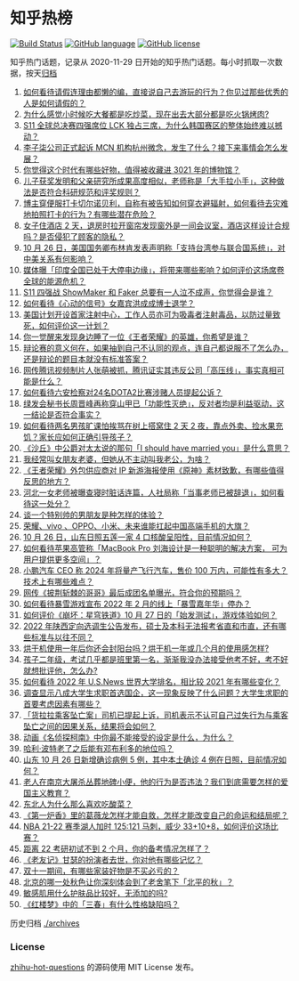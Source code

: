 # 知乎热榜
[![Build Status](https://github.com/ToWeLong/zhihu-hot-questions/workflows/CI/badge.svg)](https://github.com/ToWeLong/zhihu-hot-questions/actions)
[![GitHub language](https://img.shields.io/badge/language-golang-orange.svg)](https://golang.org/)
[![GitHub license](https://img.shields.io/github/license/ToWeLong/zhihu-hot-questions)](https://github.com/ToWeLong/zhihu-hot-questions/blob/main/LICENSE)

知乎热门话题，记录从 2020-11-29 日开始的知乎热门话题。每小时抓取一次数据，按天[归档](./archives)

<!-- BEGIN -->

1. [如何看待请假连理由都懒的编，直接说自己去游玩的行为？你见过那些优秀的人是如何请假的？](https://www.zhihu.com/question/494353032)
1. [为什么感觉小时候吃大餐都是吃炒菜，现在出去大部分都是吃火锅烤肉?](https://www.zhihu.com/question/494546543)
1. [S11 全球总决赛四强席位 LCK 独占三席，为什么韩国赛区的整体始终难以撼动？](https://www.zhihu.com/question/494515501)
1. [李子柒公司正式起诉 MCN 机构杭州微念，发生了什么？接下来事情会怎么发展？](https://www.zhihu.com/question/494642530)
1. [你觉得这个时代有哪些好物，值得被收藏进 3021 年的博物馆？](https://www.zhihu.com/question/494657042)
1. [儿子获奖发明和父亲研究所成果高度相似，老师称是「大手拉小手」，这种做法是否符合科研规范和评奖规则？](https://www.zhihu.com/question/494723053)
1. [博主穿便服打卡切尔诺贝利，自称有被告知如何穿衣避辐射，如何看待去灾难地拍照打卡的行为？有哪些潜在危险？](https://www.zhihu.com/question/494470373)
1. [女子住酒店 2 天，退房时拉开窗帘发现窗外是一间会议室，酒店这样设计合规吗？是否侵犯了顾客的隐私？](https://www.zhihu.com/question/494288829)
1. [10 月 26 日，美国国务卿布林肯发表声明称「支持台湾参与联合国系统」，对中美关系有何影响？](https://www.zhihu.com/question/494781242)
1. [媒体曝「印度全国已处于大停电边缘」，将带来哪些影响？如何评价这场席卷全球的能源危机？](https://www.zhihu.com/question/494381536)
1. [S11 四强战 ShowMaker 和 Faker 总要有一人泣不成声，你觉得会是谁？](https://www.zhihu.com/question/494317555)
1. [如何看待《心动的信号》女嘉宾洪成成博士退学？](https://www.zhihu.com/question/494175185)
1. [美国计划开设首家注射中心，工作人员亦可为吸毒者注射毒品，以防过量致死，如何评价这一计划？](https://www.zhihu.com/question/494799908)
1. [你一觉醒来发现身边睡了一位《王者荣耀》的英雄，你希望是谁？](https://www.zhihu.com/question/493734548)
1. [辩论赛的意义何在，如果抽到自己不认同的观点，连自己都说服不了怎么办，还是辩论的题目本就没有标准答案？](https://www.zhihu.com/question/491271682)
1. [网传腾讯视频制片人张萌被抓，腾讯证实其违反公司「高压线」，事实真相可能是什么？](https://www.zhihu.com/question/494586461)
1. [如何看待六安检察对24名DOTA2比赛涉赌人员提起公诉？](https://www.zhihu.com/question/494727913)
1. [绿发会秘书长周晋峰再称穿山甲已「功能性灭绝」，反对者均是利益驱动，这一结论是否符合事实？](https://www.zhihu.com/question/494575022)
1. [如何看待两名男孩旷课怕挨骂在树上搭窝住 2 天 2 夜，靠点外卖、捡水果充饥？家长应如何正确引导孩子？](https://www.zhihu.com/question/494655336)
1. [《沙丘》中公爵对太太说的那句「I should have married you」是什么意思？](https://www.zhihu.com/question/493543765)
1. [我经常叫女朋友老婆，但她从不主动叫我老公，为啥？](https://www.zhihu.com/question/428538145)
1. [《王者荣耀》外包供应商对 IP 新游海报使用《原神》素材致歉，有哪些值得反思的地方？](https://www.zhihu.com/question/494700456)
1. [河北一女老师被曝查寝时脏话连篇，人社局称「当事老师已被辞退」，如何看待这一处分？](https://www.zhihu.com/question/494412043)
1. [谈一个特别帅的男朋友是种怎样的体验？](https://www.zhihu.com/question/365876594)
1. [荣耀、vivo 、OPPO、小米、未来谁能扛起中国高端手机的大旗？](https://www.zhihu.com/question/494475276)
1. [10 月 26 日，山东日照五莲一家 4 口核酸呈阳性，目前情况如何？](https://www.zhihu.com/question/494648407)
1. [如何看待苹果高管称「MacBook Pro 刘海设计是一种聪明的解决方案， 可为用户提供更多空间」？](https://www.zhihu.com/question/494383848)
1. [小鹏汽车 CEO 称 2024 年将量产飞行汽车，售价 100 万内，可能性有多大？技术上有哪些难点？](https://www.zhihu.com/question/494550222)
1. [网传《披荆斩棘的哥哥》最后成团名单曝光，符合你的预期吗？](https://www.zhihu.com/question/494504031)
1. [如何看待暴雪游戏宣布 2022 年 2 月的线上「暴雪嘉年华」停办？](https://www.zhihu.com/question/494771495)
1. [如何评价《崩坏：星穹铁道》10 月 27 日的「始发测试」，游戏体验如何？](https://www.zhihu.com/question/494796399)
1. [2022 年陕西定向选调生公告发布，硕士及本科无法报考省直和市直，还有哪些标准与以往不同？](https://www.zhihu.com/question/494669794)
1. [烘干机使用一年后你还会封阳台吗？烘干机一年或几个月的使用感怎样?](https://www.zhihu.com/question/426305815)
1. [孩子二年级，考试几乎都是班里第一名，渐渐我没办法接受他考不好，考不好就想批评他，怎么办?](https://www.zhihu.com/question/486829519)
1. [如何看待 2022 年 U.S.News 世界大学排名，相比较 2021 年有哪些变化？](https://www.zhihu.com/question/494576983)
1. [调查显示八成大学生求职首选国企，这一现象反映了什么问题？大学生求职的首要考虑因素有哪些？](https://www.zhihu.com/question/494358705)
1. [「货拉拉乘客坠亡案」司机已提起上诉，司机表示不认可自己过失行为与乘客坠亡之间的因果关系，结果将会如何？](https://www.zhihu.com/question/494838642)
1. [动画《名侦探柯南》中你最不能接受的设定是什么，为什么？](https://www.zhihu.com/question/491445011)
1. [哈利·波特老了之后能有邓布利多的地位吗？](https://www.zhihu.com/question/338687999)
1. [山东 10 月 26 日新增确诊病例 5 例，其中本土确诊 4 例在日照，目前情况如何？](https://www.zhihu.com/question/494761871)
1. [老人在南京大屠杀丛葬地碑小便，他的行为是否违法？我们到底需要怎样的爱国主义教育？](https://www.zhihu.com/question/494689453)
1. [东北人为什么那么喜欢吃酸菜？](https://www.zhihu.com/question/494680968)
1. [《第一炉香》里的葛薇龙怎样才能自救，怎样才能改变自己的命运和结局呢？](https://www.zhihu.com/question/488280413)
1. [NBA 21-22 赛季湖人加时 125:121 马刺，威少 33+10+8，如何评价这场比赛？](https://www.zhihu.com/question/494756722)
1. [距离 22 考研初试不到 2 个月，你的备考情况怎样了？](https://www.zhihu.com/question/494579107)
1. [《老友记》甘瑟的扮演者去世，你对他有哪些记忆？](https://www.zhihu.com/question/494371917)
1. [双十一期间，有哪些家装好物是不买必亏的？](https://www.zhihu.com/question/494716607)
1. [北京的哪一处秋色让你深刻体会到了老舍笔下「北平的秋」？](https://www.zhihu.com/question/493756194)
1. [敏感肌用什么护肤品比较好，无添加的吗?](https://www.zhihu.com/question/493664680)
1. [《红楼梦》中的「三春」有什么性格缺陷吗？](https://www.zhihu.com/question/494199916)

<!-- END -->

历史归档 [./archives](./archives)


### License
[zhihu-hot-questions](https://github.com/towelong/zhihu-hot-questions) 的源码使用 MIT License 发布。